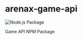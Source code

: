 # arenax-game-api

![Node.js Package](https://github.com/ArkadiumInc/arenax-game-api/workflows/Node.js%20Package/badge.svg)

Game API NPM Package
